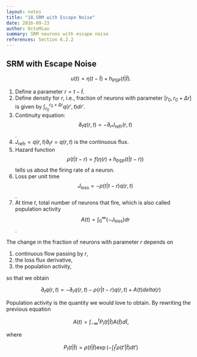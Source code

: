 ```yaml
---
layout: notes
title: "18.SRM with Escape Noise"
date: 2016-09-23
author: OctoMiao
summary: SRM neurons with escape noise
references: Section 6.2.2
---
```



## SRM with Escape Noise

$$
\begin{equation}
u(t) = \eta(t-\hat t) + h_{\mathrm{PSP}}(t\lvert \hat t).
\end{equation}
$$

1. Define a parameter $r=t-\hat t$.
2. Define density for $r$, i.e., fraction of neurons with parameter $[r_0,r_0+\Delta r]$ is given by
   $\int_{r_0}^{r_0+\Delta r} q(r',t)dr'$.
3. Continuity equation: $$\partial_t q(r,t) = -\partial_r J_{\mathrm{refr}}(r,t)$$.
4. $J_{\mathrm{refr}}=q(r,t)\partial_t r=q(r,t)$ is the continuous flux.
4. Hazard function $$\rho(t\vert t-r) =f(\eta(r)+h_{\mathrm{PSP}}(t\vert t-r))$$ tells us about the firing rate of a neuron.
5. Loss per unit time $$J_{\mathrm{loss}}=- \rho(t\vert t-r)q(r,t)$$.
6. At time $t$, total number of neurons that fire, which is also called population activity $$A(t)=\int_0^\infty (-J_{\mathrm{loss}})dr$$.

The change in the fraction of neurons with parameter $r$ depends on

1. continuous flow passing by $r$,
2. the loss flux derivative,
3. the population activity,

so that we obtain

$$
\begin{equation}
\partial_t q(r,t) = -\partial_r q(r,t) - \rho(r\vert t-r) q(r,t) + A(t) delta(r)
\end{equation}
$$

Population activity is the quantity we would love to obtain. By rewriting the previous equation

$$
\begin{equation}
A(t)= \int_{-\infty}^t P_I(t\vert \hat t) A(\hat t)d\hat t,
\end{equation}
$$

where

$$
\begin{equation}
P_I(t\vert \hat t)= \rho(t\vert \hat t) \exp \left( - \int_{\hat t}^t \rho(t'\vert \hat t) dt' \right)
\end{equation}
$$
